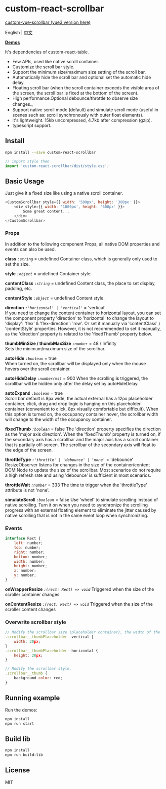 custom-react-scrollbar
=========================

[custom-vue-scrollbar (vue3 version here)](https://github.com/custom-lib/custom-vue-scrollbar)

English | [中文](https://github.com/custom-lib/custom-react-scrollbar/blob/main/README-zh_CN.md)

**[Demos](https://custom-lib.github.io/custom-react-scrollbar/)**

It's dependencies of custom-react-table.

* Few APIs, used like native scroll container.
* Customize the scroll bar style.
* Support the minimum size/maximum size setting of the scroll bar.
* Automatically hide the scroll bar and optional set the automatic hide delay.
* Floating scroll bar (when the scroll container exceeds the visible area of ​​the screen, the scroll bar is fixed at the bottom of the screen).
* High performance.Optional debounce/throttle to observe size changes.。
* Support native scroll mode (default) and simulate scroll mode (useful in scenes such as: scroll synchronously with outer float elements).
* it's lightweight. 15kb uncompressed, 4.7kb after compression (gzip).
* typescript support.

## Install

```bash
npm install --save custom-react-scrollbar
```

```javascript
// import style then
import 'custom-react-scrollbar/dist/style.css';

```

## Basic Usage

Just give it a fixed size like using a native scroll container.

```javascript
<CustomScrollbar style={{ width: '500px', height: '300px' }}>
    <div style={{ width: '1000px', height: '600px' }}>
        Some great content...
    </div>
</CustomScrollbar>
```


### Props

In addition to the following component Props, all native DOM properties and events can also be used.

**class** _`:string`_ = undefined
Container class, which is generally only used to set the size.

**style** _`:object`_ = undefined
Container style.

**contentClass** _`:string`_ = undefined
Content class, the place to set display, padding, etc.

**contentStyle** _`:object`_ = undefined
Content style.

**direction** _`:'horizontal' | 'vertical'`_ = 'vertical'  
If you need to change the content container to horizontal layout, you can set the component property 'direction' to 'horizontal' to change the layout to 'display': 'flex' & 'flex-direction': 'row'. Or set it manually via 'contentClass' / 'contentStyle' properties. However, it is not recommended to set it manually, as the 'direction' property is related to the 'fixedThumb' property below.

**thumbMinSize / thumbMaxSize** _`:number`_ = 48 / Infinity  
Sets the minimum/maximum size of the scrollbar.

**autoHide** _`:boolean`_ = true  
When turned on, the scrollbar will be displayed only when the mouse hovers over the scroll container.

**autoHideDelay** _`:number(ms)`_ = 900
When the scrolling is triggered, the scrollbar will be hidden only after the delay set by autoHideDelay.

**autoExpand** _`:boolean`_ = true  
Scroll bar default is 8px wide, the actual external has a 12px placeholder container, click, drag and drop logic is hanging on this placeholder container (convenient to click, 8px visually comfortable but difficult). When this option is turned on, the occupancy container hover, the scrollbar width will change to the width of the occupancy container.

**fixedThumb** _`:boolean`_ = false
The 'direction' property specifies the direction as the 'major axis direction'. When the 'fixedThumb' property is turned on, if the secondary axis has a scrollbar and the major axis has a scroll container that is partially off-screen. The scrollbar of the secondary axis will float to the edge of the screen.

**throttleType** _`:'throttle' | 'debounce' | 'none'`_ = 'debounce'
ResizeObserver listens for changes in the size of the container/content DOM Node to update the size of the scrollbar. Most scenarios do not require a high refresh rate and using 'debounce' is sufficient in most scenarios.

**throttleWait** _`:number`_ = 333
The time to trigger when the 'throttleType' attribute is not 'none'.

**simulateScroll** _`:boolean`_ = false
Use 'wheel' to simulate scrolling instead of native scrolling. Turn it on when you need to synchronize the scrolling progress with an external floating element to eliminate the jitter caused by native scrolling that is not in the same event loop when synchronizing.

### Events

```javascript
interface Rect {
    left: number;
    top: number;
    right: number;
    bottom: number;
    width: number;
    height: number;
    x: number;
    y: number;
}
```

**onWrapperResize** _`:(rect: Rect) => void`_
Triggered when the size of the scroller container changes

**onContentResize** _`:(rect: Rect) => void`_
Triggered when the size of the scroller content changes

### Overwrite scrollbar style

```javascript
// Modify the scrollbar size (placeholder container), the width of the scrollbar display before hover is 2/3 of the placeholder container, as follows, it is 12px.
.scrollbar__thumbPlaceholder--vertical {
    width: 20px;
}
.scrollbar__thumbPlaceholder--horizontal {
    height: 20px;
}

// Modify the scrollbar style.
.scrollbar__thumb {
    background-color: red;
}
```

## Running example

Run the demos:
```bash
npm install
npm run start
```

## Build lib
```bash
npm install
npm run build:lib
```

## License

MIT
